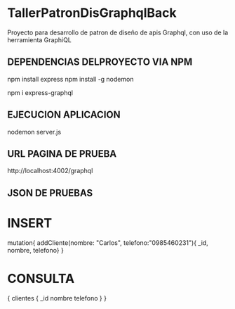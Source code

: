 # TallerPatronDisGraphqlBack
Proyecto para desarrollo de patron de diseño de apis Graphql, con uso de la herramienta GraphiQL

## DEPENDENCIAS DELPROYECTO VIA NPM
npm install express 
npm install -g nodemon 

npm i express-graphql


## EJECUCION APLICACION
nodemon server.js 

## URL PAGINA DE PRUEBA
http://localhost:4002/graphql

## JSON DE PRUEBAS
# INSERT
mutation{
addCliente(nombre: "Carlos", telefono:"0985460231"){
_id,
nombre,
telefono}
}
# CONSULTA
{
  clientes {
    _id
    nombre
    telefono
  }
}